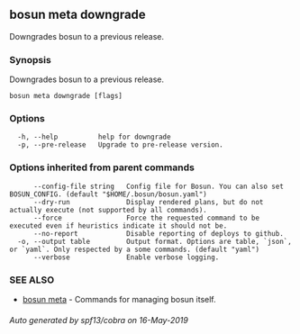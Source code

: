 ## bosun meta downgrade

Downgrades bosun to a previous release.

### Synopsis

Downgrades bosun to a previous release.

```
bosun meta downgrade [flags]
```

### Options

```
  -h, --help          help for downgrade
  -p, --pre-release   Upgrade to pre-release version.
```

### Options inherited from parent commands

```
      --config-file string   Config file for Bosun. You can also set BOSUN_CONFIG. (default "$HOME/.bosun/bosun.yaml")
      --dry-run              Display rendered plans, but do not actually execute (not supported by all commands).
      --force                Force the requested command to be executed even if heuristics indicate it should not be.
      --no-report            Disable reporting of deploys to github.
  -o, --output table         Output format. Options are table, `json`, or `yaml`. Only respected by a some commands. (default "yaml")
      --verbose              Enable verbose logging.
```

### SEE ALSO

* [bosun meta](bosun_meta.md)	 - Commands for managing bosun itself.

###### Auto generated by spf13/cobra on 16-May-2019
